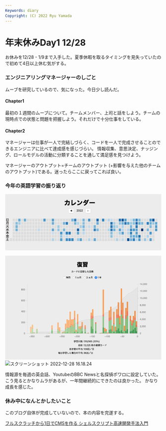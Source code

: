 ```yaml
---
Keywords: diary
Copyright: (C) 2022 Ryu Yamada
---
```


# 年末休みDay1 12/28

お休みを12/28 - 1/9まで入手した。夏季休暇を取るタイミングを見失っていたので初めて4日以上休む気がする。

### エンジニアリングマネージャーのしごと
ムーブを研究しているので、気になった。今日少し読んだ。

#### Chapter1
最初の１週間のムーブについて。チームメンバー、上司と話をしよう。チームの現時点での状態と問題を把握しよう。それだけで十分仕事をしている。

#### Chapter2
マネージャーは仕事が一人で完結しづらく、コードを一人で完成させることのできるエンジニアに比べて達成感を感じづらい。
情報収集、意思決定、ナッジング、ロールモデルの活動に分類することを通して満足感を見つけよう。

マネージャーのアウトプット=チームのアウトプット (+影響を与えた他のチームのアウトプット)である。迷ったらここに戻ってこれば良い。


### 今年の英語学習の振り返り
![スクリーンショット 2022-12-28 16.18.03](file_y37nnpZN9.png)

![スクリーンショット 2022-12-28 16.18.13](file_wkmj1UQC_.png)
![スクリーンショット 2022-12-28 16.18.24](file:J6JglQegz.png)

情報源を毎週の英会話、YoutubeのBBC Newsと名探偵ポワロに設定していた。
こう見るとかなりムラがあるが、一年間継続的にできたのは良かった。
かなり成長を感じた。


### 休み中になんとかしたいこと
このブログ自体が完成していないので、本の内容を完遂する。

[フルスクラッチから1日でCMSを作る シェルスクリプト高速開発手法入門](
https://tatsu-zine.com/books/shellscript-cms-2ed)